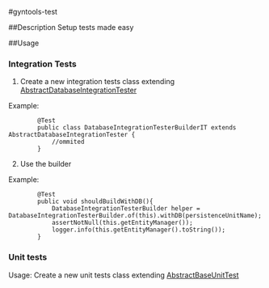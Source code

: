 #gyntools-test


##Description
Setup tests made easy


##Usage

### Integration Tests

1) Create a new integration tests class extending [AbstractDatabaseIntegrationTester](src/main/java/com/github/gyntools/test/AbstractDatabaseIntegrationTester.java)

Example: 

            @Test
            public class DatabaseIntegrationTesterBuilderIT extends AbstractDatabaseIntegrationTester {
                //ommited
            }
            
2) Use the builder
 
 Example: 
 
            @Test
            public void shouldBuildWithDB(){
                DatabaseIntegrationTesterBuilder helper = DatabaseIntegrationTesterBuilder.of(this).withDB(persistenceUnitName);
                assertNotNull(this.getEntityManager());
                logger.info(this.getEntityManager().toString());
            }
            
### Unit tests

Usage:
Create a new unit tests class extending [AbstractBaseUnitTest](src/main/java/com/github/gyntools/test/AbstractBaseUnitTest.java)

